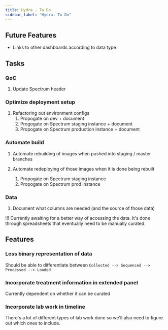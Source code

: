 ```yaml
---
title: Hydra - To Do
sidebar_label: "Hydra: To Do"
---
```


## Future Features

- Links to other dashboards according to data type

## Tasks

### QoC

1. Update Spectrum header

### Optimize deployment setup

1. Refactoring out environment configs
   1. Propogate on dev + document
   2. Progogate on Spectrum staging instance + document
   3. Propogate on Spectrum production instance + document

### Automate build

1. Automate rebuilding of images when pushed into staging / master branches
2. Automate redeploying of those images when it is done being rebuilt

   1. Propogate on Spectrum staging instance
   2. Propogate on Spectrum prod instance

### Data

1. Document what columns are needed (and the source of those data)

!!! Currently awaiting for a better way of accessing the data. It's done through spreadsheets that eventually need to be manually curated.

## Features

### Less binary representation of data

Should be able to differentiate between `Collected --> Sequenced --> Processed --> Loaded`

### Incorporate treatment information in extended panel

Currently dependent on whether it can be curated

### Incorporate lab work in timeline

There's a lot of different types of lab work done so we'll also need to figure out which ones to include.
